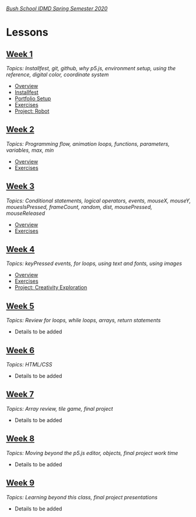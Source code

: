 [_Bush School IDMD Spring Semester 2020_](https://chandrunarayan.github.io/idmd/)

# Lessons
## [Week 1](week1)
_Topics: Installfest, git, github, why p5.js, environment setup, using the reference, digital color, coordinate system_

* [Overview](week1)
* [Installfest](week1/installfest.md)
* [Portfolio Setup](week1/portfolio.md)
* [Exercises](week1/exercises)
* [Project: Robot](week1/exercises/robot.md)

## [Week 2](week2)
_Topics: Programming flow, animation loops, functions, parameters, variables, max, min_

* [Overview](week2)
* [Exercises](week2/exercises)

## [Week 3](week3)
_Topics: Conditional statements, logical operators, events, mouseX, mouseY, mouesIsPressed, frameCount, random, dist, mousePressed, mouseReleased_

* [Overview](week3)
* [Exercises](week3/readme.md)

## [Week 4](week4)
_Topics: keyPressed events, for loops, using text and fonts, using images_

* [Overview](week4)
* [Exercises](week4/code)
* [Project: Creativity Exploration](week4/homework/creativity-exploration.md)

## [Week 5](week5)
_Topics: Review for loops, while loops, arrays, return statements_

* Details to be added

## [Week 6](week6)
_Topics: HTML/CSS_

* Details to be added

## [Week 7](week7)
_Topics: Array review, tile game, final project_

* Details to be added

## [Week 8](week8)
_Topics: Moving beyond the p5.js editor, objects, final project work time_

* Details to be added

## [Week 9](week9)
_Topics: Learning beyond this class, final project presentations_

* Details to be added
